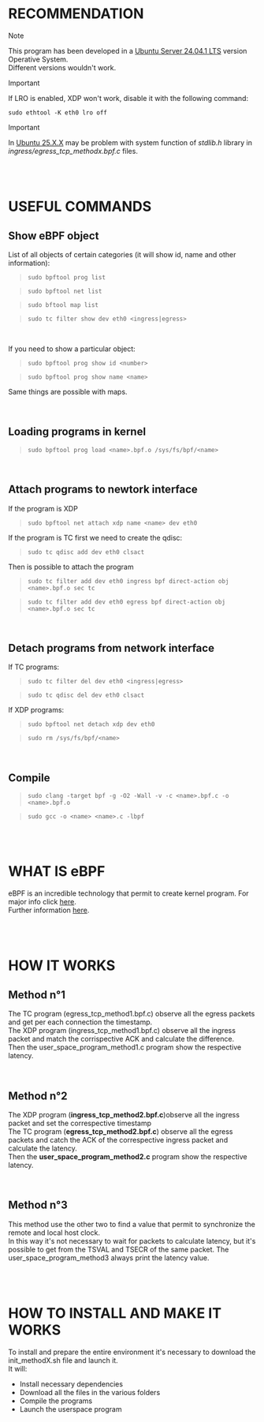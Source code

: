 # RECOMMENDATION
> [!NOTE]
> This program has been developed in a [Ubuntu Server 24.04.1 LTS](https://www.ubuntu.com/download/desktop) version Operative System. <br/> Different versions wouldn't work.

> [!IMPORTANT]
> If LRO is enabled, XDP won't work, disable it with the following command: <br/>
> ```
>sudo ethtool -K eth0 lro off
> ```

> [!IMPORTANT]
> In [Ubuntu 25.X.X](https://www.ubuntu.com/download/desktop) may be problem with system function of *stdlib.h* library in *ingress/egress_tcp_methodx.bpf.c* files.

<br/>
<br/>


# USEFUL COMMANDS

## Show eBPF object
List of all objects of certain categories (it will show id, name and other information): <br/>

> ```
>sudo bpftool prog list
> ```

> ```
>sudo bpftool net list
> ```

> ```
>sudo bftool map list
> ```

> ```
>sudo tc filter show dev eth0 <ingress|egress>
> ```

<br/>

If you need to show a particular object:
> ```
>sudo bpftool prog show id <number>
> ```

> ```
>sudo bpftool prog show name <name>
> ```

Same things are possible with maps.
  
<br/>

## Loading programs in kernel

> ```
> sudo bpftool prog load <name>.bpf.o /sys/fs/bpf/<name>
> ```

<br/>

## Attach programs to newtork interface
If the program is XDP

> ```
> sudo bpftool net attach xdp name <name> dev eth0
> ```

If the program is TC first we need to create the qdisc:
> ```
> sudo tc qdisc add dev eth0 clsact
> ```

Then is possible to attach the program
> ```
> sudo tc filter add dev eth0 ingress bpf direct-action obj <name>.bpf.o sec tc
>  ```

> ```
> sudo tc filter add dev eth0 egress bpf direct-action obj <name>.bpf.o sec tc
> ```
<br/>

## Detach programs from network interface

If TC programs:
> ```
> sudo tc filter del dev eth0 <ingress|egress>
> ```

> ```
> sudo tc qdisc del dev eth0 clsact
> ```
  
If XDP programs:
> ```
> sudo bpftool net detach xdp dev eth0
> ```

> ```
> sudo rm /sys/fs/bpf/<name>
> ```

<br/>

## Compile
> ```
> sudo clang -target bpf -g -O2 -Wall -v -c <name>.bpf.c -o <name>.bpf.o
> ```

> ```
> sudo gcc -o <name> <name>.c -lbpf
> ```

<br/>
<br/>


# WHAT IS eBPF
eBPF is an incredible technology that permit to create kernel program. For major info click [here](https://www.ebpf.io). <br/>
Further information [here](https://docs.ebpf.io).

<br/>
<br/>

# HOW IT WORKS
## Method n°1
The TC program (egress_tcp_method1.bpf.c) observe all the egress packets and get per each connection the timestamp. <br/>
The XDP program (ingress_tcp_method1.bpf.c) observe all the ingress packet and match the corrispective ACK and calculate the difference. <br/>
Then the user_space_program_method1.c program show the respective latency.

<br/>

## Method n°2
The XDP program (**ingress_tcp_method2.bpf.c**)observe all the ingress packet and set the correspective timestamp <br/>
The TC program (**egress_tcp_method2.bpf.c**) observe all the egress packets and catch the ACK of the correspective ingress packet and calculate the latency. <br/>
Then the **user_space_program_method2.c** program show the respective latency.

<br/>

## Method n°3
This method use the other two to find a value that permit to synchronize the remote and local host clock.<br/>
In this way it's not necessary to wait for packets to calculate latency, but it's possible to get from the TSVAL and TSECR of the same packet.
The user_space_program_method3 always print the latency value.

<br/>
<br/>

# HOW TO INSTALL AND MAKE IT WORKS
To install and prepare the entire environment it's necessary to download the init_methodX.sh file and launch it. <br/>
It will:
  -  Install necessary dependencies
  -  Download all the files in the various folders
  -  Compile the programs
  -  Launch the userspace program


